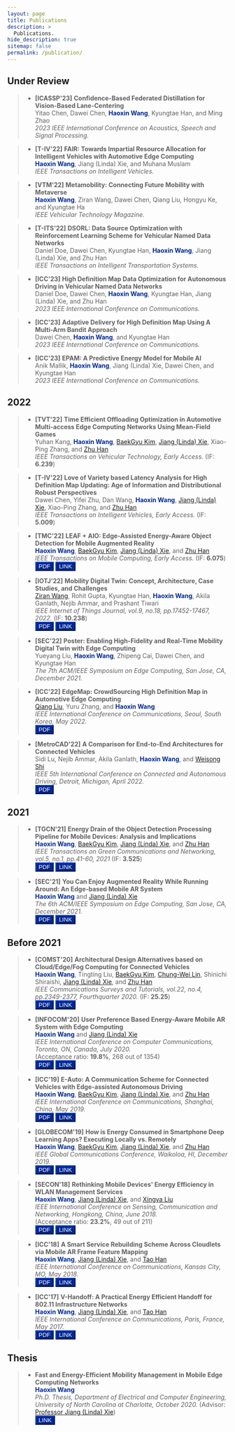 ```yaml
---
layout: page
title: Publications
description: >
  Publications.
hide_description: true
sitemap: false
permalink: /publication/
---
```


## Under Review
> - **[ICASSP'23]** **Confidence-Based Federated Distillation for Vision-Based Lane-Centering** <br>
> Yitao Chen, Dawei Chen, <span style="color:#002993">**Haoxin Wang**</span>, Kyungtae Han, and Ming Zhao <br>
> *2023 IEEE International Conference on Acoustics, Speech and Signal Processing.* <br>

> - **[T-IV'22]** **FAIR: Towards Impartial Resource Allocation for Intelligent Vehicles with Automotive Edge Computing** <br>
> <span style="color:#002993">**Haoxin Wang**</span>, Jiang (Linda) Xie, and Muhana Muslam <br>
> *IEEE Transactions on Intelligent Vehicles.* <br>

> - **[VTM'22]** **Metamobility: Connecting Future Mobility with Metaverse** <br>
> <span style="color:#002993">**Haoxin Wang**</span>, Ziran Wang, Dawei Chen, Qiang Liu, Hongyu Ke, and Kyungtae Ha <br>
> *IEEE Vehicular Technology Magazine.* <br>

> - **[T-ITS'22]** **DSORL: Data Source Optimization with Reinforcement Learning Scheme for Vehicular Named Data Networks** <br>
> Daniel Doe, Dawei Chen, Kyungtae Han, <span style="color:#002993">**Haoxin Wang**</span>, Jiang (Linda) Xie, and Zhu Han <br>
> *IEEE Transactions on Intelligent Transportation Systems.* <br>

> - **[ICC'23]** **High Definition Map Data Optimization for Autonomous Driving in Vehicular Named Data Networks** <br>
> Daniel Doe, Dawei Chen, <span style="color:#002993">**Haoxin Wang**</span>, Kyungtae Han, Jiang (Linda) Xie, and Zhu Han <br>
> *2023 IEEE International Conference on Communications.* <br>

> - **[ICC'23]** **Adaptive Delivery for High Definition Map Using A Multi-Arm Bandit Approach** <br>
> Dawei Chen, <span style="color:#002993">**Haoxin Wang**</span>, and Kyungtae Han <br>
> *2023 IEEE International Conference on Communications.* <br>

> - **[ICC'23]** **EPAM: A Predictive Energy Model for Mobile AI** <br>
> Anik Mallik, <span style="color:#002993">**Haoxin Wang**</span>, Jiang (Linda) Xie, Dawei Chen, and Kyungtae Han <br>
> *2023 IEEE International Conference on Communications.* <br>

## 2022
> - **[TVT'22]** **Time Efficient Offloading Optimization in Automotive Multi-access Edge Computing Networks Using Mean-Field Games** <br>
> Yuhan Kang, <span style="color:#002993">**Haoxin Wang**</span>, [BaekGyu Kim][Bkim], [Jiang (Linda) Xie][Linda], Xiao-Ping Zhang, and [Zhu Han][Zhu] <br>
> *IEEE Transactions on Vehicular Technology, Early Access.* (IF: **6.239**) <br>

> - **[T-IV'22]** **Love of Variety based Latency Analysis for High Definition Map Updating: Age of Information and Distributional Robust Perspectives** <br>
> Dawei Chen, Yifei Zhu, Dan Wang, <span style="color:#002993">**Haoxin Wang**</span>, [Jiang (Linda) Xie][Linda], Xiao-Ping Zhang, and [Zhu Han][Zhu] <br>
> *IEEE Transactions on Intelligent Vehicles, Early Access.* (IF: **5.009**) <br>

> - **[TMC'22]** **LEAF + AIO: Edge-Assisted Energy-Aware Object Detection for Mobile Augmented Reality** <br>
> <span style="color:#002993">**Haoxin Wang**</span>, [BaekGyu Kim][Bkim], [Jiang (Linda) Xie][Linda], and [Zhu Han][Zhu] <br>
> *IEEE Transactions on Mobile Computing, Early Access.* (IF: **6.075**) <br>
<button style="background-color:#002993; border-color:#002993">[<span style="color:white">PDF</span>](https://arxiv.org/pdf/2205.13770.pdf)</button>
<button style="background-color:#002993; border-color:#002993">[<span style="color:white">LINK</span>](https://ieeexplore.ieee.org/abstract/document/9787708)</button>

> - **[IOTJ'22]** **Mobility Digital Twin: Concept, Architecture, Case Studies, and Challenges** <br>
> [Ziran Wang][Ziran], Rohit Gupta, Kyungtae Han, <span style="color:#002993">**Haoxin Wang**</span>, Akila Ganlath, Nejib Ammar, and Prashant Tiwari <br>
> *IEEE Internet of Things Journal, vol.9, no.18, pp.17452-17467, 2022.* (IF: **10.238**)<br>
<button style="background-color:#002993; border-color:#002993">[<span style="color:white">PDF</span>](https://www.researchgate.net/profile/Ziran-Wang-6/publication/358970927_Mobility_Digital_Twin_Concept_Architecture_Case_Study_and_Future_Challenges/links/6223c63384ce8e5b4d088be4/Mobility-Digital-Twin-Concept-Architecture-Case-Study-and-Future-Challenges.pdf)</button>
<button style="background-color:#002993; border-color:#002993">[<span style="color:white">LINK</span>](https://ieeexplore.ieee.org/abstract/document/9724183)</button>

> - **[SEC'22]** **Poster: Enabling High-Fidelity and Real-Time Mobility Digital Twin with Edge Computing** <br>
> Yueyang Liu, <span style="color:#002993">**Haoxin Wang**</span>, Zhipeng Cai, Dawei Chen, and Kyungtae Han <br>
> *The 7th ACM/IEEE Symposium on Edge Computing, San Jose, CA, December 2021.* <br>


> - **[ICC'22]** **EdgeMap: CrowdSourcing High Definition Map in Automotive Edge Computing** <br>
> [Qiang Liu][Qiang], Yuru Zhang, and <span style="color:#002993">**Haoxin Wang**</span> <br>
> *IEEE International Conference on Communications, Seoul, South Korea, May 2022.* <br>
<button style="background-color:#002993; border-color:#002993">[<span style="color:white">PDF</span>](https://arxiv.org/pdf/2201.07973.pdf)</button>

> - **[MetroCAD'22]** **A Comparison for End-to-End Architectures for Connected Vehicles** <br>
> Sidi Lu, Nejib Ammar, Akila Ganlath, <span style="color:#002993">**Haoxin Wang**</span>, and [Weisong Shi][Shi] <br>
> *IEEE 5th International Conference on Connected and Autonomous Driving, Detroit, Michigan, April 2022.* <br>
<button style="background-color:#002993; border-color:#002993">[<span style="color:white">PDF</span>](/paper/MetroCAD22.pdf)</button>

## 2021

> - **[TGCN'21]** **Energy Drain of the Object Detection Processing Pipeline for Mobile Devices: Analysis and Implications** <br>
> <span style="color:#002993">**Haoxin Wang**</span>, [BaekGyu Kim][Bkim], [Jiang (Linda) Xie][Linda], and [Zhu Han][Zhu] <br>
> *IEEE Transactions on Green Communications and Networking, vol.5, no.1, pp.41-60, 2021* (IF: **3.525**)<br>
<button style="background-color:#002993; border-color:#002993">[<span style="color:white">PDF</span>](https://arxiv.org/pdf/2011.13075.pdf)</button>
<button style="background-color:#002993; border-color:#002993">[<span style="color:white">LINK</span>](https://ieeexplore.ieee.org/abstract/document/9274509)</button>

> - **[SEC'21]** **You Can Enjoy Augmented Reality While Running Around: An Edge-based Mobile AR System** <br>
> <span style="color:#002993">**Haoxin Wang**</span> and [Jiang (Linda) Xie][Linda] <br>
> *The 6th ACM/IEEE Symposium on Edge Computing, San Jose, CA, December 2021.* <br>
<button style="background-color:#002993; border-color:#002993">[<span style="color:white">PDF</span>](/paper/SEC22.pdf)</button>
<button style="background-color:#002993; border-color:#002993">[<span style="color:white">LINK</span>](https://ieeexplore.ieee.org/abstract/document/9709007)</button>


## Before 2021

> - **[COMST'20]** **Architectural Design Alternatives based on Cloud/Edge/Fog Computing for Connected Vehicles** <br>
> <span style="color:#002993">**Haoxin Wang**</span>, Tingting Liu, [BaekGyu Kim][Bkim], [Chung-Wei Lin][Lin], Shinichi Shiraishi, [Jiang (Linda) Xie][Linda], and [Zhu Han][Zhu] <br>
> *IEEE Communications Surveys and Tutorials, vol.22, no.4, pp.2349-2377, Fourthquarter 2020.* (IF: **25.25**)<br>
<button style="background-color:#002993; border-color:#002993">[<span style="color:white">PDF</span>](https://arxiv.org/pdf/2009.12509.pdf)</button>
<button style="background-color:#002993; border-color:#002993">[<span style="color:white">LINK</span>](https://ieeexplore.ieee.org/abstract/document/9184917)</button>

> - **[INFOCOM'20]** **User Preference Based Energy-Aware Mobile AR System with Edge Computing** <br>
> <span style="color:#002993">**Haoxin Wang**</span> and [Jiang (Linda) Xie][Linda] <br>
> *IEEE International Conference on Computer Communications, Toronto, ON, Canada, July 2020.* <br>
> (Acceptance ratio: **19.8%**, 268 out of 1354)<br>
<button style="background-color:#002993; border-color:#002993">[<span style="color:white">PDF</span>](https://par.nsf.gov/servlets/purl/10205860)</button>
<button style="background-color:#002993; border-color:#002993">[<span style="color:white">LINK</span>](https://ieeexplore.ieee.org/abstract/document/9155517)</button>

> - **[ICC'19]** **E-Auto: A Communication Scheme for Connected Vehicles with Edge-assisted Autonomous Driving** <br>
> <span style="color:#002993">**Haoxin Wang**</span>, [BaekGyu Kim][Bkim], [Jiang (Linda) Xie][Linda], and [Zhu Han][Zhu] <br>
> *IEEE International Conference on Communications, Shanghai, China, May 2019.* <br>
<button style="background-color:#002993; border-color:#002993">[<span style="color:white">PDF</span>](https://www.researchgate.net/profile/Haoxin-Wang-4/publication/334488707_E-Auto_A_Communication_Scheme_for_Connected_Vehicles_with_Edge-Assisted_Autonomous_Driving/links/5f8755e2a6fdccfd7b62572e/E-Auto-A-Communication-Scheme-for-Connected-Vehicles-with-Edge-Assisted-Autonomous-Driving.pdf)</button>
<button style="background-color:#002993; border-color:#002993">[<span style="color:white">LINK</span>](https://ieeexplore.ieee.org/abstract/document/8761551)</button>

> - **[GLOBECOM'19]** **How is Energy Consumed in Smartphone Deep Learning Apps? Executing Locally vs. Remotely** <br>
> <span style="color:#002993">**Haoxin Wang**</span>, [BaekGyu Kim][Bkim], [Jiang (Linda) Xie][Linda], and [Zhu Han][Zhu] <br>
> *IEEE Global Communications Conference, Waikoloa, HI, December 2019.* <br>
<button style="background-color:#002993; border-color:#002993">[<span style="color:white">PDF</span>](https://par.nsf.gov/servlets/purl/10199522)</button>
<button style="background-color:#002993; border-color:#002993">[<span style="color:white">LINK</span>](https://ieeexplore.ieee.org/abstract/document/9013647)</button>

> - **[SECON'18]** **Rethinking Mobile Devices' Energy Efficiency in WLAN Management Services** <br>
> <span style="color:#002993">**Haoxin Wang**</span>, [Jiang (Linda) Xie][Linda], and [Xingya Liu][Xingya] <br>
> *IEEE International Conference on Sensing, Communication and Networking, Hongkong, China, June 2018.* <br>
> (Acceptance ratio: **23.2%**, 49 out of 211)<br>
<button style="background-color:#002993; border-color:#002993">[<span style="color:white">PDF</span>](/paper/SECON18.pdf)</button>
<button style="background-color:#002993; border-color:#002993">[<span style="color:white">LINK</span>](https://ieeexplore.ieee.org/abstract/document/8397137)</button>

> - **[ICC'18]** **A Smart Service Rebuilding Scheme Across Cloudlets via Mobile AR Frame Feature Mapping** <br>
> <span style="color:#002993">**Haoxin Wang**</span>, [Jiang (Linda) Xie][Linda], and [Tao Han][Tao] <br>
> *IEEE International Conference on Communications, Kansas City, MO, May 2018.* <br>
<button style="background-color:#002993; border-color:#002993">[<span style="color:white">PDF</span>](https://par.nsf.gov/servlets/purl/10077029)</button>
<button style="background-color:#002993; border-color:#002993">[<span style="color:white">LINK</span>](https://ieeexplore.ieee.org/abstract/document/8422226)</button>

> - **[ICC'17]** **V-Handoff: A Practical Energy Efficient Handoff for 802.11 Infrastructure Networks** <br>
> <span style="color:#002993">**Haoxin Wang**</span>, [Jiang (Linda) Xie][Linda], and [Tao Han][Tao] <br>
> *IEEE International Conference on Communications, Paris, France, May 2017.* <br>
<button style="background-color:#002993; border-color:#002993">[<span style="color:white">PDF</span>](/paper/ICC17.pdf)</button>
<button style="background-color:#002993; border-color:#002993">[<span style="color:white">LINK</span>](https://ieeexplore.ieee.org/abstract/document/7997151)</button>


## Thesis
> - **Fast and Energy-Efficient Mobility Management in Mobile Edge Computing Networks** <br>
> <span style="color:#002993">**Haoxin Wang**</span> <br>
> *Ph.D. Thesis, Department of Electrical and Computer Engineering, University of North Carolina at Charlotte, October 2020.* (Advisor: [Professor Jiang (Linda) Xie](https://webpages.charlotte.edu/~jxie1/index.html)) <br>
<button style="background-color:#002993; border-color:#002993">[<span style="color:white">LINK</span>](https://www.proquest.com/openview/4ac4b28d4d8630ff5d959d354cefe0d8/1?pq-origsite=gscholar&cbl=44156)</button>

[Bkim]: https://sites.google.com/view/bgkim0110/baekgyu-kim
[Linda]: https://webpages.charlotte.edu/~jxie1/index.html
[Zhu]: http://www2.egr.uh.edu/~zhan2/
[Ziran]: https://ziranw.github.io/
[Qiang]: https://liuqiang12040913.github.io/index.html
[Lin]: https://www.csie.ntu.edu.tw/~cwlin/
[Shi]: https://www.weisongshi.org/
[Xingya]: https://www.lamar.edu/arts-sciences/computer-science/faculty-staff/dr.-xingya-liu.html
[Tao]: https://tao-han-njit.netlify.app/
